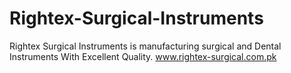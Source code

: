# Rightex-Surgical-Instruments
Rightex Surgical Instruments is manufacturing surgical and Dental Instruments With Excellent Quality. www.rightex-surgical.com.pk
